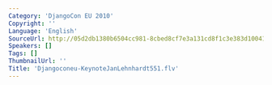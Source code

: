 ```yaml
---
Category: 'DjangoCon EU 2010'
Copyright: ''
Language: 'English'
SourceUrl: http://05d2db1380b6504cc981-8cbed8cf7e3a131cd8f1c3e383d10041.r93.cf2.rackcdn.com/djangocon-eu-2010/Djangoconeu-KeynoteJanLehnhardt551.flv
Speakers: []
Tags: []
ThumbnailUrl: ''
Title: 'Djangoconeu-KeynoteJanLehnhardt551.flv'
---
```

